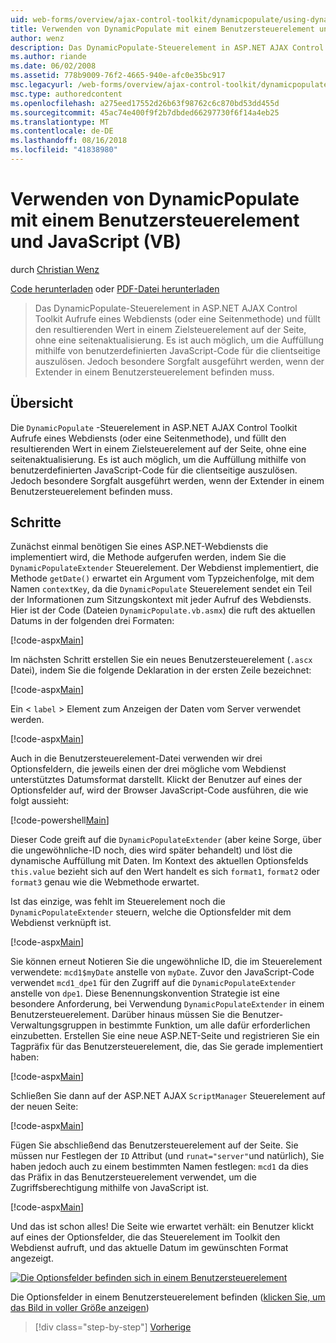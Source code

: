 ```yaml
---
uid: web-forms/overview/ajax-control-toolkit/dynamicpopulate/using-dynamicpopulate-with-a-user-control-and-javascript-vb
title: Verwenden von DynamicPopulate mit einem Benutzersteuerelement und JavaScript (VB) | Microsoft-Dokumentation
author: wenz
description: Das DynamicPopulate-Steuerelement in ASP.NET AJAX Control Toolkit Aufrufe eines Webdiensts (oder eine Seitenmethode) und füllt den resultierenden Wert in ein Zielsteuerelement, auf t...
ms.author: riande
ms.date: 06/02/2008
ms.assetid: 778b9009-76f2-4665-940e-afc0e35bc917
msc.legacyurl: /web-forms/overview/ajax-control-toolkit/dynamicpopulate/using-dynamicpopulate-with-a-user-control-and-javascript-vb
msc.type: authoredcontent
ms.openlocfilehash: a275eed17552d26b63f98762c6c870bd53dd455d
ms.sourcegitcommit: 45ac74e400f9f2b7dbded66297730f6f14a4eb25
ms.translationtype: MT
ms.contentlocale: de-DE
ms.lasthandoff: 08/16/2018
ms.locfileid: "41838980"
---
```

<a name="using-dynamicpopulate-with-a-user-control-and-javascript-vb"></a>Verwenden von DynamicPopulate mit einem Benutzersteuerelement und JavaScript (VB)
====================
durch [Christian Wenz](https://github.com/wenz)

[Code herunterladen](http://download.microsoft.com/download/d/8/f/d8f2f6f9-1b7c-46ad-9252-e1fc81bdea3e/dynamicpopulate2.vb.zip) oder [PDF-Datei herunterladen](http://download.microsoft.com/download/b/6/a/b6ae89ee-df69-4c87-9bfb-ad1eb2b23373/dynamicpopulate2VB.pdf)

> Das DynamicPopulate-Steuerelement in ASP.NET AJAX Control Toolkit Aufrufe eines Webdiensts (oder eine Seitenmethode) und füllt den resultierenden Wert in einem Zielsteuerelement auf der Seite, ohne eine seitenaktualisierung. Es ist auch möglich, um die Auffüllung mithilfe von benutzerdefinierten JavaScript-Code für die clientseitige auszulösen. Jedoch besondere Sorgfalt ausgeführt werden, wenn der Extender in einem Benutzersteuerelement befinden muss.


## <a name="overview"></a>Übersicht

Die `DynamicPopulate` -Steuerelement in ASP.NET AJAX Control Toolkit Aufrufe eines Webdiensts (oder eine Seitenmethode), und füllt den resultierenden Wert in einem Zielsteuerelement auf der Seite, ohne eine seitenaktualisierung. Es ist auch möglich, um die Auffüllung mithilfe von benutzerdefinierten JavaScript-Code für die clientseitige auszulösen. Jedoch besondere Sorgfalt ausgeführt werden, wenn der Extender in einem Benutzersteuerelement befinden muss.

## <a name="steps"></a>Schritte

Zunächst einmal benötigen Sie eines ASP.NET-Webdiensts die implementiert wird, die Methode aufgerufen werden, indem Sie die `DynamicPopulateExtender` Steuerelement. Der Webdienst implementiert, die Methode `getDate()` erwartet ein Argument vom Typzeichenfolge, mit dem Namen `contextKey`, da die `DynamicPopulate` Steuerelement sendet ein Teil der Informationen zum Sitzungskontext mit jeder Aufruf des Webdiensts. Hier ist der Code (Dateien `DynamicPopulate.vb.asmx`) die ruft des aktuellen Datums in der folgenden drei Formaten:

[!code-aspx[Main](using-dynamicpopulate-with-a-user-control-and-javascript-vb/samples/sample1.aspx)]

Im nächsten Schritt erstellen Sie ein neues Benutzersteuerelement (`.ascx` Datei), indem Sie die folgende Deklaration in der ersten Zeile bezeichnet:

[!code-aspx[Main](using-dynamicpopulate-with-a-user-control-and-javascript-vb/samples/sample2.aspx)]

Ein &lt; `label` &gt; Element zum Anzeigen der Daten vom Server verwendet werden.

[!code-aspx[Main](using-dynamicpopulate-with-a-user-control-and-javascript-vb/samples/sample3.aspx)]

Auch in die Benutzersteuerelement-Datei verwenden wir drei Optionsfeldern, die jeweils einen der drei mögliche vom Webdienst unterstütztes Datumsformat darstellt. Klickt der Benutzer auf eines der Optionsfelder auf, wird der Browser JavaScript-Code ausführen, die wie folgt aussieht:

[!code-powershell[Main](using-dynamicpopulate-with-a-user-control-and-javascript-vb/samples/sample4.ps1)]

Dieser Code greift auf die `DynamicPopulateExtender` (aber keine Sorge, über die ungewöhnliche-ID noch, dies wird später behandelt) und löst die dynamische Auffüllung mit Daten. Im Kontext des aktuellen Optionsfelds `this.value` bezieht sich auf den Wert handelt es sich `format1`, `format2` oder `format3` genau wie die Webmethode erwartet.

Ist das einzige, was fehlt im Steuerelement noch die `DynamicPopulateExtender` steuern, welche die Optionsfelder mit dem Webdienst verknüpft ist.

[!code-aspx[Main](using-dynamicpopulate-with-a-user-control-and-javascript-vb/samples/sample5.aspx)]

Sie können erneut Notieren Sie die ungewöhnliche ID, die im Steuerelement verwendete: `mcd1$myDate` anstelle von `myDate`. Zuvor den JavaScript-Code verwendet `mcd1_dpe1` für den Zugriff auf die `DynamicPopulateExtender` anstelle von `dpe1`. Diese Benennungskonvention Strategie ist eine besondere Anforderung, bei Verwendung `DynamicPopulateExtender` in einem Benutzersteuerelement. Darüber hinaus müssen Sie die Benutzer-Verwaltungsgruppen in bestimmte Funktion, um alle dafür erforderlichen einzubetten. Erstellen Sie eine neue ASP.NET-Seite und registrieren Sie ein Tagpräfix für das Benutzersteuerelement, die, das Sie gerade implementiert haben:

[!code-aspx[Main](using-dynamicpopulate-with-a-user-control-and-javascript-vb/samples/sample6.aspx)]

Schließen Sie dann auf der ASP.NET AJAX `ScriptManager` Steuerelement auf der neuen Seite:

[!code-aspx[Main](using-dynamicpopulate-with-a-user-control-and-javascript-vb/samples/sample7.aspx)]

Fügen Sie abschließend das Benutzersteuerelement auf der Seite. Sie müssen nur Festlegen der `ID` Attribut (und `runat="server"`und natürlich), Sie haben jedoch auch zu einem bestimmten Namen festlegen: `mcd1` da dies das Präfix in das Benutzersteuerelement verwendet, um die Zugriffsberechtigung mithilfe von JavaScript ist.

[!code-aspx[Main](using-dynamicpopulate-with-a-user-control-and-javascript-vb/samples/sample8.aspx)]

Und das ist schon alles! Die Seite wie erwartet verhält: ein Benutzer klickt auf eines der Optionsfelder, die das Steuerelement im Toolkit den Webdienst aufruft, und das aktuelle Datum im gewünschten Format angezeigt.


[![Die Optionsfelder befinden sich in einem Benutzersteuerelement](using-dynamicpopulate-with-a-user-control-and-javascript-vb/_static/image2.png)](using-dynamicpopulate-with-a-user-control-and-javascript-vb/_static/image1.png)

Die Optionsfelder in einem Benutzersteuerelement befinden ([klicken Sie, um das Bild in voller Größe anzeigen](using-dynamicpopulate-with-a-user-control-and-javascript-vb/_static/image3.png))

> [!div class="step-by-step"]
> [Vorherige](dynamically-populating-a-control-using-javascript-code-vb.md)
